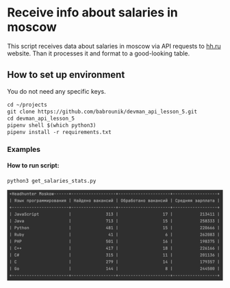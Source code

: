 # Receive info about salaries in mosсow

This script receives data about salaries in mosсow via API requests to [hh.ru](https://hh.ru/) website. Than it
processes it and format to
a good-looking table.

## How to set up environment

You do not need any specific keys.

```
cd ~/projects
git clone https://github.com/babrounik/devman_api_lesson_5.git
cd devman_api_lesson_5
pipenv shell $(which python3)
pipenv install -r requirements.txt
```

### Examples

#### How to run script:

```
python3 get_salaries_stats.py
```

![script started](https://github.com/babrounik/devman_api_lesson_5/blob/main/img/script%20work%20example.png?raw=true)